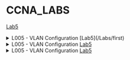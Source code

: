 # CCNA_LABS

[Lab5](/Labs/first)




<details>
<summary>L005 - VLAN Configuration [Lab5](/Labs/first)</summary>
[Lab5](/Labs/first)

</details>


<details>
<summary>
L005 - VLAN Configuration <a href="/Labs/first">Lab5</a>
</summary>

![Lab 5 diagram](/images/005.png)
</details>

<details>
<summary>
L005 - VLAN Configuration <a href="/Labs/006 - VLAN Configuration Trunk Encapsulation">Lab5</a>
</summary>

![Lab 5 diagram](/images/006.png)
</details>
